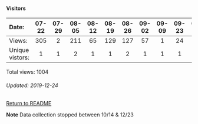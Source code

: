 #### Visitors
Date:   |         07-22   |       07-29   |       08-05   |       08-12   |       08-19   |       08-26   |       09-02   |       09-09  |  09-23  |  09-30  |  10-07  |  10-14  |  12-09  |  12-16  |  12-23
|:---   |:---:    |:---:  |:---:  |:---:  |:---:  |:---:  |:---:  |:---:  |:---:  |:---:  |:---:  |:---:  |:---:  |:---:  |:---:
Views:  |         305     |       2       |       211     |       65      |       129     |       127     |       57      |       1      |  24     |  15     |  35     |  1      |  29     |  1      |  2
Unique  vistors:  |       1       |       1       |       2       |       1       |       1       |       2       |       1       |      1  |      1  |      2  |      2  |      1  |      2  |      1  |      1

Total views: 1004
###### Updated: 2019-12-24

[Return to README](https://github.com/BradleyA/Search-docker-registry-v2-script.1.0/blob/master/README.md#traffic)

**Note**  Data collection stopped between 10/14 & 12/23
